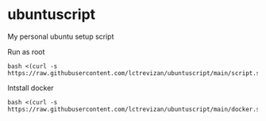 # ubuntuscript
My personal ubuntu setup script

Run as root
```
bash <(curl -s https://raw.githubusercontent.com/lctrevizan/ubuntuscript/main/script.sh)
```

Intstall docker
```
bash <(curl -s https://raw.githubusercontent.com/lctrevizan/ubuntuscript/main/docker.sh)
```
